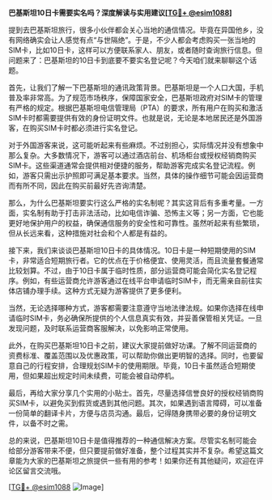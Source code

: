 **巴基斯坦10日卡需要实名吗？深度解读与实用建议[[TG💪+ @esim1088](https://t.me/s/esim1088)]**

提到去巴基斯坦旅行，很多小伙伴都会关心当地的通信情况。毕竟在异国他乡，没有网络确实会让人感觉有点“与世隔绝”。于是，不少人都会考虑购买一张当地的SIM卡，比如10日卡，这样可以方便联系家人、朋友，或者随时查询旅行信息。但问题来了：巴基斯坦的10日卡到底要不要实名登记呢？今天咱们就来聊聊这个话题。

首先，让我们了解一下巴基斯坦的通讯政策背景。巴基斯坦是一个人口大国，手机普及率非常高。为了规范市场秩序，保障国家安全，巴基斯坦政府对SIM卡的管理有严格的规定。根据巴基斯坦电信管理局（PTA）的要求，所有用户在购买和激活SIM卡时都需要提供有效的身份证明文件。也就是说，无论是本地居民还是外国游客，在购买SIM卡时都必须进行实名登记。

对于外国游客来说，这可能听起来有些麻烦。不过别担心，实际情况并没有想象中那么复杂。大多数情况下，游客可以通过酒店前台、机场柜台或授权经销商购买SIM卡。这些渠道通常会提供相对便捷的服务，帮助游客完成实名登记流程。例如，游客只需出示护照即可满足基本要求。当然，具体的操作细节可能会因运营商而有所不同，因此在购买前最好先咨询清楚。

那么，为什么巴基斯坦要实行这么严格的实名制呢？其实这背后有多重考量。一方面，实名制有助于打击非法活动，比如电信诈骗、恐怖主义等；另一方面，它也能更好地保护用户的权益，确保通信服务的安全性和可靠性。虽然听起来有些繁琐，但从长远来看，这种措施对社会和个人都是有益的。

接下来，我们来谈谈巴基斯坦10日卡的具体情况。10日卡是一种短期使用的SIM卡，非常适合短期旅行者。它的优点在于价格便宜、使用灵活，而且流量套餐通常比较划算。不过，由于10日卡属于临时性质，部分运营商可能会简化实名登记程序。例如，有些运营商允许游客通过在线平台申请临时SIM卡，而无需亲自前往实体店铺办理手续。这种方式无疑为游客提供了更多便利。

当然，无论选择哪种方式，游客都需要注意遵守当地法律法规。如果你选择在线申请临时SIM卡，务必确保所提供的个人信息真实有效，并妥善保管相关凭证。一旦发现问题，及时联系运营商客服解决，以免影响正常使用。

此外，在购买巴基斯坦10日卡之前，建议大家提前做好功课。了解不同运营商的资费标准、覆盖范围以及优惠政策，可以帮助你做出更明智的选择。同时，也要留意自己的行程安排，合理规划SIM卡的使用期限。毕竟，10日卡虽然适合短期使用，但如果超出规定时间未续费，可能会被自动停机。

最后，再给大家分享几个实用的小贴士。首先，尽量选择信誉良好的授权经销商购买SIM卡，以避免买到假货或遇到其他问题。其次，如果遇到语言障碍，可以准备一份简单的翻译卡片，方便与店员沟通。最后，记得随身携带必要的身份证明文件，以备不时之需。

总的来说，巴基斯坦10日卡是值得推荐的一种通信解决方案。尽管实名制可能会给部分游客带来不便，但只要提前做好准备，整个过程其实并不复杂。希望这篇文章能为大家的巴基斯坦之旅提供一些有用的参考！如果你还有其他疑问，欢迎在评论区留言交流哦。

[[TG💪+ @esim1088](https://t.me/s/esim1088) ![Image](https://i.postimg.cc/4NQfJmqS/Snipaste-2025-05-13-00-14-12.png)]